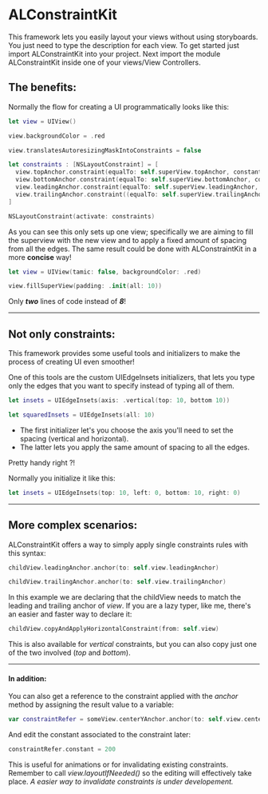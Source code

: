 #  ALConstraintKit

This framework lets you easily layout your views without using storyboards.
You just need to type the description for each view.
To get started just import ALConstraintKit into your project.
Next import the module ALConstraintKit inside one of your views/View Controllers.


## The benefits:

Normally the flow for creating a UI programmatically looks like this:

```swift
let view = UIView()

view.backgroundColor = .red

view.translatesAutoresizingMaskIntoConstraints = false

let constraints : [NSLayoutConstraint] = [
  view.topAnchor.constraint(equalTo: self.superView.topAnchor, constant: 10),
  view.bottomAnchor.constraint(equalTo: self.superView.bottomAnchor, constant: -10),
  view.leadingAnchor.constraint(equalTo: self.superView.leadingAnchor, constant: 10),
  view.trailingAnchor.constraint((equalTo: self.superView.trailingAnchor, constant: -10)
]

NSLayoutConstraint(activate: constraints)
```

As you can see this only sets up one view; specifically we are aiming to fill the superview with the new view and to apply a fixed amount of spacing from all the edges.
The same result could be done with ALConstraintKit in a more __concise__ way!
``` swift
let view = UIView(tamic: false, backgroundColor: .red)

view.fillSuperView(padding: .init(all: 10))
```

Only ***two*** lines of code instead of ***8***!

***
## Not only constraints:

This framework provides some useful tools and initializers to make the process of creating UI even smoother!

One of this tools are the custom UIEdgeInsets initializers, that lets you type only the edges that you want to specify instead of typing all of them.

``` swift
let insets = UIEdgeInsets(axis: .vertical(top: 10, bottom 10))

let squaredInsets = UIEdgeInsets(all: 10)
```

+ The first initializer let's you choose the axis you'll need to set the spacing (vertical and horizontal).
+ The latter lets you apply the same amount of spacing to all the edges.

Pretty handy right ?!

Normally you initialize it like this:

``` swift
let insets = UIEdgeInsets(top: 10, left: 0, bottom: 10, right: 0)
```
***
## More complex scenarios:

ALConstraintKit offers a way to simply apply single constraints rules with this syntax:

``` swift
childView.leadingAnchor.anchor(to: self.view.leadingAnchor)

childView.trailingAnchor.anchor(to: self.view.trailingAnchor)
```

In this example we are declaring that the childView needs to match the leading and trailing anchor of *view*.
If you are a lazy typer, like me, there's an easier and faster way to declare it:

``` swift
childView.copyAndApplyHorizontalConstraint(from: self.view)
```

This is also available for *vertical* constraints, but you can also copy just one of the two involved (*top* and *bottom*).
___
#### In addition:

You can also get a reference to the constraint applied with the *anchor* method by assigning the result value to a variable:

``` swift
var constraintRefer = someView.centerYAnchor.anchor(to: self.view.centerYAnchor, constant: 0)
```

And edit the constant associated to the constraint later:
``` swift
constraintRefer.constant = 200
```
This is useful for animations or for invalidating existing constraints.
Remember to call *view.layoutIfNeeded()* so the editing will effectively take place.
*A easier way to invalidate constraints is under developement.*

